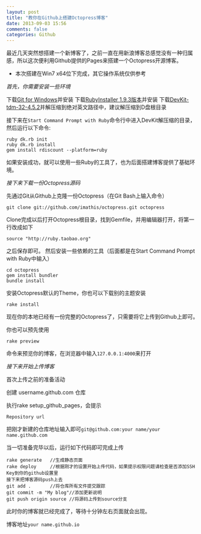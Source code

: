 ```yaml
---
layout: post
title: "教你在Github上搭建Octopress博客"
date: 2013-09-03 15:56
comments: false
categories: Github
---
```

最近几天突然想搭建一个新博客了，之前一直在用新浪博客总感觉没有一种归属感，所以这次便利用Github提供的Pages来搭建一个Octopress开源博客。


* 本次搭建在Win7 x64位下完成，其它操作系统仅供参考


*首先，你需要安装一些环境*

<!-- more -->

下载[Git for Windows](https://code.google.com/p/msysgit/downloads/list?q=full+installer+official+git)并安装
下载[RubyInstaller 1.9.3版本](http://rubyinstaller.org/downloads/)并安装
下载[DevKit-tdm-32-4.5.2](http://rubyinstaller.org/downloads/)并解压缩到绝对英文路径中，建议解压缩到D盘根目录

接下来在`Start Command Prompt with Ruby`命令行中进入DevKit解压缩的目录，然后运行以下命令:
```
ruby dk.rb init
ruby dk.rb install
gem install rdiscount --platform=ruby
```

如果安装成功，就可以使用一些Ruby的工具了，也为后面搭建博客提供了基础环境。

*接下来下载一份Octopress源码*

先通过Git从Github上克隆一份Octopress（在Git Bash上输入命令）

```
git clone git://github.com/imathis/octopress.git octopress
```

Clone完成以后打开Octopress根目录，找到Gemfile，并用编辑器打开，将第一行改成如下
```
source "http://ruby.taobao.org"
```
之后保存即可。
然后安装一些依赖的工具（后面都是在Start Command Prompt with Ruby中输入）

```
cd octopress
gem install bundler
bundle install 
```

安装Octopress默认的Theme，你也可以下载别的主题安装
```
rake install
```

现在你的本地已经有一份完整的Octopress了，只需要将它上传到Github上即可。

你也可以预先使用
```
rake preview
```
命令来预览你的博客，在浏览器中输入`127.0.0.1:4000`来打开

*接下来开始上传博客*

首次上传之前的准备活动

创建 username.github.com 仓库

执行rake setup_github_pages，会提示
```
Repository url
```
把刚才新建的仓库地址输入即可`git@github.com:your name/your name.github.com`

当一切准备完毕以后，运行如下代码即可完成上传
```
rake generate   //生成静态页面
rake deploy     //根据刚才的设置开始上传代码，如果提示权限问题请检查是否添加SSH Key到你的github设置里
接下来把博客源码push上去
git add .       //将仓库所有文件提交跟踪
git commit -m "My blog"//添加更新说明
git push origin source //将源码上传到source分支
```
此时你的博客就已经完成了，等待十分钟左右页面就会出现。

博客地址`your name.github.io`

